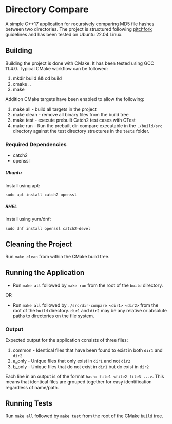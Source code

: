 # Directory Compare

A simple C++17 application for recursively comparing MD5 file hashes between two directories. The project is 
structured following [pitchfork](https://github.com/vector-of-bool/pitchfork) guidelines and has been tested 
on Ubuntu 22.04 Linux.

## Building

Building the project is done with CMake. It has been tested using GCC 11.4.0. Typical CMake workflow can be 
followed:

1. mkdir build && cd build
2. cmake ..
3. make

Addition CMake targets have been enabled to allow the following:

1. make all - build all targets in the project
2. make clean - remove all binary files from the build tree
3. make test - execute prebuilt Catch2 test cases with CTest
4. make run - Run the prebuilt dir-compare executable in the `./build/src` directory against the test directory 
structures in the `tests` folder.

### Required Dependencies

- catch2
- openssl

##### Ubuntu

Install using apt:

```
sudo apt install catch2 openssl
```

##### RHEL

Install using yum/dnf:

```
sudo dnf install openssl catch2-devel
```

## Cleaning the Project

Run `make clean` from within the CMake build tree.

## Running the Application

- Run `make all` followed by `make run` from the root of the `build` directory.

OR

- Run `make all` followed by `./src/dir-compare <dir1> <dir2>` from the root of the `build` directory. `dir1` and 
`dir2` may be any relative or absolute paths to directories on the file system.

### Output

Expected output for the application consists of three files:

1. common - Identical files that have been found to exist in both `dir1` and `dir2`
2. a_only - Unique files that only exist in `dir1` and not `dir2`
3. b_only - Unique files that do not exist in `dir1` but do exist in `dir2`

Each line in an output is of the format `hash: file1 <file2 file3 ...>`. This means that identical files are grouped 
together for easy identification regardless of name/path.

## Running Tests

Run `make all` followed by `make test` from the root of the CMake `build` tree.
